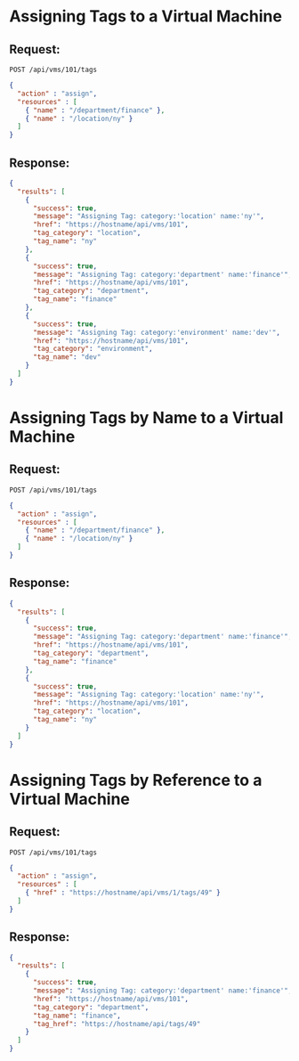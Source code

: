 # Assigning Tags to a Virtual Machine

## Request:

    POST /api/vms/101/tags

``` json
{
  "action" : "assign",
  "resources" : [
    { "name" : "/department/finance" },
    { "name" : "/location/ny" }
  ]
}
```

## Response:

``` json
{
  "results": [
    {
      "success": true,
      "message": "Assigning Tag: category:'location' name:'ny'",
      "href": "https://hostname/api/vms/101",
      "tag_category": "location",
      "tag_name": "ny"
    },
    {
      "success": true,
      "message": "Assigning Tag: category:'department' name:'finance'",
      "href": "https://hostname/api/vms/101",
      "tag_category": "department",
      "tag_name": "finance"
    },
    {
      "success": true,
      "message": "Assigning Tag: category:'environment' name:'dev'",
      "href": "https://hostname/api/vms/101",
      "tag_category": "environment",
      "tag_name": "dev"
    }
  ]
}
```

# Assigning Tags by Name to a Virtual Machine

## Request:

    POST /api/vms/101/tags

``` json
{
  "action" : "assign",
  "resources" : [
    { "name" : "/department/finance" },
    { "name" : "/location/ny" }
  ]
}
```

## Response:

``` json
{
  "results": [
    {
      "success": true,
      "message": "Assigning Tag: category:'department' name:'finance'",
      "href": "https://hostname/api/vms/101",
      "tag_category": "department",
      "tag_name": "finance"
    },
    {
      "success": true,
      "message": "Assigning Tag: category:'location' name:'ny'",
      "href": "https://hostname/api/vms/101",
      "tag_category": "location",
      "tag_name": "ny"
    }
  ]
}
```

# Assigning Tags by Reference to a Virtual Machine

## Request:

    POST /api/vms/101/tags

``` json
{
  "action" : "assign",
  "resources" : [
    { "href" : "https://hostname/api/vms/1/tags/49" }
  ]
}
```

## Response:

``` json
{
  "results": [
    {
      "success": true,
      "message": "Assigning Tag: category:'department' name:'finance'",
      "href": "https://hostname/api/vms/101",
      "tag_category": "department",
      "tag_name": "finance",
      "tag_href": "https://hostname/api/tags/49"
    }
  ]
}
```
